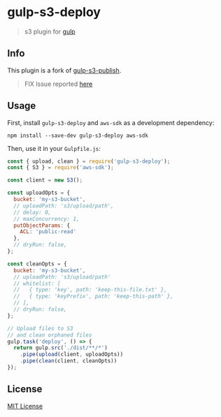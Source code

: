 # gulp-s3-deploy

> s3 plugin for [gulp](https://github.com/gulpjs/gulp)

## Info
This plugin is a fork of [gulp-s3-publish](https://github.com/adrianfalleiro/gulp-s3-publish).

> FIX Issue reported [here](https://github.com/adrianfalleiro/gulp-s3-publish/pull/12)

## Usage

First, install `gulp-s3-deploy` and `aws-sdk` as a development dependency:

```shell
npm install --save-dev gulp-s3-deploy aws-sdk
```

Then, use it in your `Gulpfile.js`:
```javascript
const { upload, clean } = require('gulp-s3-deploy');
const { S3 } = require('aws-sdk'); 

const client = new S3();

const uploadOpts = {
  bucket: 'my-s3-bucket',
  // uploadPath: 's3/upload/path',
  // delay: 0,
  // maxConcurrency: 1,
  putObjectParams: {
    ACL: 'public-read'
  },
  // dryRun: false,
};

const cleanOpts = {
  bucket: 'my-s3-bucket',
  // uploadPath: 's3/upload/path'
  // whitelist: [
  //   { type: 'key', path: 'keep-this-file.txt' },
  //   { type: 'keyPrefix', path: 'keep-this-path' },
  // ],
  // dryRun: false,
};

// Upload files to S3
// and clean orphaned files
gulp.task('deploy', () => {
  return gulp.src('./dist/**/*')
    .pipe(upload(client, uploadOpts))
    .pipe(clean(client, cleanOpts))
});

```

## License

[MIT License](http://en.wikipedia.org/wiki/MIT_License)

[npm-url]: https://npmjs.org/package/gulp-s3-deploy
